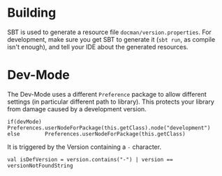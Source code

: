 # Building

SBT is used to generate a resource file `docman/version.properties`. 
For development, make sure you get SBT to generate it (`sbt run`, as compile isn't enough), and tell your IDE about
the generated resources.

# Dev-Mode

The Dev-Mode uses a different `Preference` package to allow different settings (in particular different path to library).
This protects your library from damage caused by a development version.

    if(devMode) Preferences.userNodeForPackage(this.getClass).node("development")
    else        Preferences.userNodeForPackage(this.getClass)
       
It is triggered by the Version containing a `-` character.

    val isDefVersion = version.contains("-") | version == versionNotFoundString